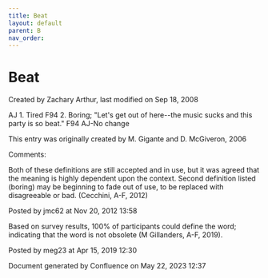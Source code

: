 ```yaml
---
title: Beat
layout: default
parent: B
nav_order:
---
```


# Beat

Created by  Zachary Arthur, last modified on Sep 18, 2008

AJ 1. Tired F94 2. Boring; &quot;Let's get out of here--the music sucks and this party is so beat.&quot; F94 AJ-No change 

This entry was originally created by M. Gigante and D. McGiveron, 2006

Comments:

Both of these definitions are still accepted and in use, but it was agreed that the meaning is highly dependent upon the context. Second definition listed (boring) may be beginning to fade out of use, to be replaced with disagreeable or bad. (Cecchini, A-F, 2012)

Posted by jmc62 at Nov 20, 2012 13:58

Based on survey results, 100% of participants could define the word; indicating that the word is not obsolete (M Gillanders, A-F, 2019).

Posted by meg23 at Apr 15, 2019 12:30

Document generated by Confluence on May 22, 2023 12:37


